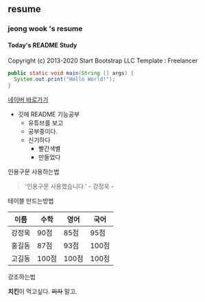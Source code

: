 ## resume
### jeong wook 's resume
#### Today's README Study


Copyright (c) 2013-2020 Start Bootstrap LLC
Template : Freelancer

```java
public static void main(String [] args) {
  System.out.print("Hello World!");
}
```

[네이버 바로가기](http://www.naver.com)

* 깃에 README 기능공부
  * 유튜브를 보고
  * 공부중이다.
  * 신기하다
    * 빨간색별
    * 만들었다
   
인용구문 사용하는법

> '인용구문 사용했습니다.' - 강정욱 -

테이블 만드는방법

이름|수학|영어|국어|
---|---|---|---|
강정욱|90점|85점|95점|
홍길동|87점|93점|100점|
고길동|100점|100점|100점|


강조하는법

**치킨**이 먹고싶다. ~~피자~~ 말고.
